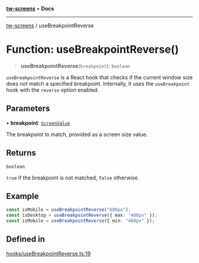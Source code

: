 [**tw-screens**](../README.md) • **Docs**

***

[tw-screens](../README.md) / useBreakpointReverse

# Function: useBreakpointReverse()

> **useBreakpointReverse**(`breakpoint`): `boolean`

`useBreakpointReverse` is a React hook that checks if the current window size
does *not* match a specified breakpoint. Internally, it uses the `useBreakpoint`
hook with the `reverse` option enabled.

## Parameters

• **breakpoint**: [`ScreenValue`](../type-aliases/ScreenValue.md)

The breakpoint to match, provided as a screen size value.

## Returns

`boolean`

`true` if the breakpoint is not matched, `false` otherwise.

## Example

```typescript
const isMobile = useBreakpointReverse("680px");
const isDesktop = useBreakpointReverse({ max: "480px" });
const isMobile = useBreakpointReverse({ min: "480px" });
```

## Defined in

[hooks/useBreakpointReverse.ts:19](https://github.com/saoudi-h/tw-screens/blob/88fd7cb306de641c909967670d6d413d954f23c9/src/hooks/useBreakpointReverse.ts#L19)
